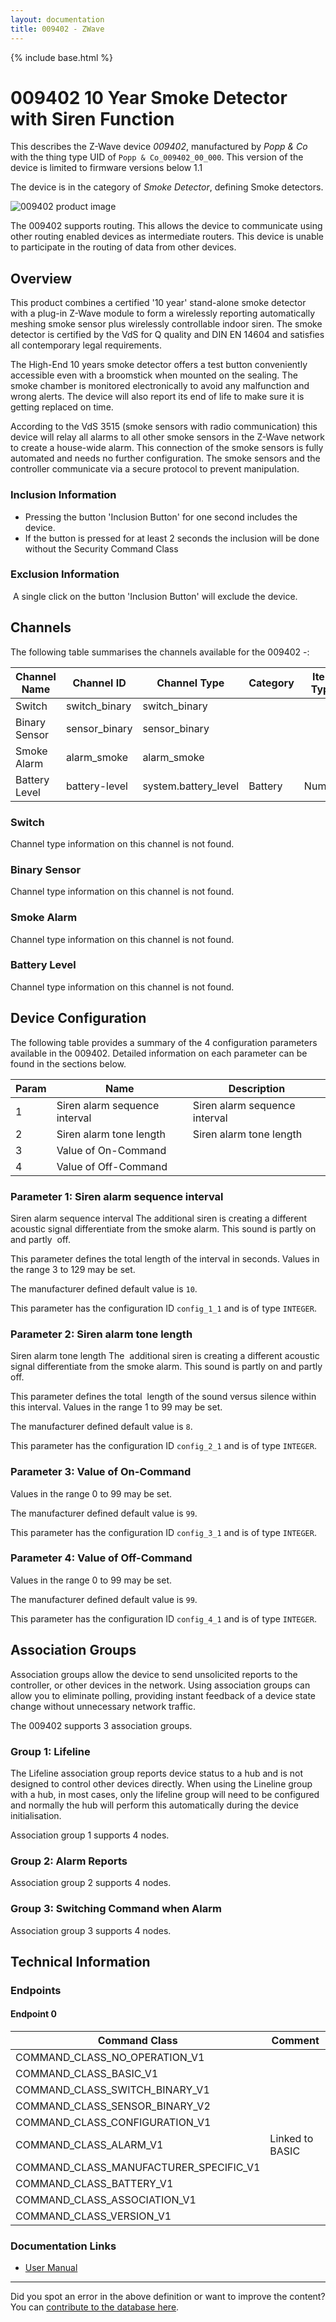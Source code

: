 ```yaml
---
layout: documentation
title: 009402 - ZWave
---
```


{% include base.html %}

# 009402 10 Year Smoke Detector with Siren Function
This describes the Z-Wave device *009402*, manufactured by *Popp & Co* with the thing type UID of ```Popp & Co_009402_00_000```.
This version of the device is limited to firmware versions below 1.1

The device is in the category of *Smoke Detector*, defining Smoke detectors.

![009402 product image](https://opensmarthouse.org/assets/zwave/attachments/424/popp-smoke.jpg)


The 009402 supports routing. This allows the device to communicate using other routing enabled devices as intermediate routers.  This device is unable to participate in the routing of data from other devices.

## Overview

This product combines a certified '10 year' stand-alone smoke detector with a plug-in Z-Wave module to form a wirelessly reporting automatically meshing smoke sensor plus wirelessly controllable indoor siren. The smoke detector is certified by the VdS for Q quality and DIN EN 14604 and satisfies all contemporary legal requirements.

The High-End 10 years smoke detector offers a test button conveniently accessible even with a broomstick when mounted on the sealing. The smoke chamber is monitored electronically to avoid any malfunction and wrong alerts. The device will also report its end of life to make sure it is getting replaced on time.

According to the VdS 3515 (smoke sensors with radio communication) this device will relay all alarms to all other smoke sensors in the Z-Wave network to create a house-wide alarm. This connection of the smoke sensors is fully automated and needs no further configuration. The smoke sensors and the controller communicate via a secure protocol to prevent manipulation. 

### Inclusion Information

  * Pressing the button 'Inclusion Button' for one second includes the device.
  * If the button is pressed for at least 2 seconds the inclusion will be done without the Security Command Class

### Exclusion Information

 A single click on the button 'Inclusion Button' will exclude the device. 

## Channels

The following table summarises the channels available for the 009402 -:

| Channel Name | Channel ID | Channel Type | Category | Item Type |
|--------------|------------|--------------|----------|-----------|
| Switch | switch_binary | switch_binary |  |  | 
| Binary Sensor | sensor_binary | sensor_binary |  |  | 
| Smoke Alarm | alarm_smoke | alarm_smoke |  |  | 
| Battery Level | battery-level | system.battery_level | Battery | Number |

### Switch
Channel type information on this channel is not found.

### Binary Sensor
Channel type information on this channel is not found.

### Smoke Alarm
Channel type information on this channel is not found.

### Battery Level
Channel type information on this channel is not found.



## Device Configuration

The following table provides a summary of the 4 configuration parameters available in the 009402.
Detailed information on each parameter can be found in the sections below.

| Param | Name  | Description |
|-------|-------|-------------|
| 1 | Siren alarm sequence interval | Siren alarm sequence interval |
| 2 | Siren alarm tone length | Siren alarm tone length |
| 3 | Value of On-Command |  |
| 4 | Value of Off-Command |  |

### Parameter 1: Siren alarm sequence interval

Siren alarm sequence interval
The additional siren is creating a different acoustic signal differentiate from the smoke alarm. This sound is partly on and partly  off.

This parameter defines the total length of the interval in seconds.
Values in the range 3 to 129 may be set.

The manufacturer defined default value is ```10```.

This parameter has the configuration ID ```config_1_1``` and is of type ```INTEGER```.


### Parameter 2: Siren alarm tone length

Siren alarm tone length
The  additional siren is creating a different acoustic signal differentiate from the smoke alarm. This sound is partly on and partly  off.

This parameter defines the total  length of the sound versus silence within this interval.
Values in the range 1 to 99 may be set.

The manufacturer defined default value is ```8```.

This parameter has the configuration ID ```config_2_1``` and is of type ```INTEGER```.


### Parameter 3: Value of On-Command



Values in the range 0 to 99 may be set.

The manufacturer defined default value is ```99```.

This parameter has the configuration ID ```config_3_1``` and is of type ```INTEGER```.


### Parameter 4: Value of Off-Command



Values in the range 0 to 99 may be set.

The manufacturer defined default value is ```99```.

This parameter has the configuration ID ```config_4_1``` and is of type ```INTEGER```.


## Association Groups

Association groups allow the device to send unsolicited reports to the controller, or other devices in the network. Using association groups can allow you to eliminate polling, providing instant feedback of a device state change without unnecessary network traffic.

The 009402 supports 3 association groups.

### Group 1: Lifeline

The Lifeline association group reports device status to a hub and is not designed to control other devices directly. When using the Lineline group with a hub, in most cases, only the lifeline group will need to be configured and normally the hub will perform this automatically during the device initialisation.

Association group 1 supports 4 nodes.

### Group 2: Alarm Reports


Association group 2 supports 4 nodes.

### Group 3: Switching Command when Alarm 


Association group 3 supports 4 nodes.

## Technical Information

### Endpoints

#### Endpoint 0

| Command Class | Comment |
|---------------|---------|
| COMMAND_CLASS_NO_OPERATION_V1| |
| COMMAND_CLASS_BASIC_V1| |
| COMMAND_CLASS_SWITCH_BINARY_V1| |
| COMMAND_CLASS_SENSOR_BINARY_V2| |
| COMMAND_CLASS_CONFIGURATION_V1| |
| COMMAND_CLASS_ALARM_V1| Linked to BASIC|
| COMMAND_CLASS_MANUFACTURER_SPECIFIC_V1| |
| COMMAND_CLASS_BATTERY_V1| |
| COMMAND_CLASS_ASSOCIATION_V1| |
| COMMAND_CLASS_VERSION_V1| |

### Documentation Links

* [User Manual](https://www.opensmarthouse.org/zwavedatabase/424/popp-009402.pdf)

---

Did you spot an error in the above definition or want to improve the content?
You can [contribute to the database here](https://www.opensmarthouse.org/zwavedatabase/424).
